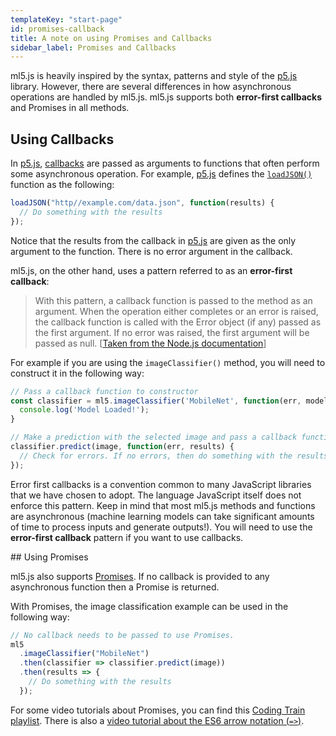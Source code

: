 ```yaml
---
templateKey: "start-page"
id: promises-callback
title: A note on using Promises and Callbacks
sidebar_label: Promises and Callbacks
---
```


ml5.js is heavily inspired by the syntax, patterns and style of the [p5.js](https://p5js.org/) library. However, there are several differences in how asynchronous operations are handled by ml5.js. ml5.js supports both <b>error-first callbacks</b> and Promises in all methods.

## Using Callbacks

In [p5.js](https://p5js.org/), [callbacks](https://developer.mozilla.org/en-US/docs/Glossary/Callback_function) are passed as arguments to functions that often perform some asynchronous operation. For example, [p5.js](https://p5js.org/) defines the [`loadJSON()`](https://p5js.org/reference/#/p5/loadJSON) function as the following:

```javascript
loadJSON("http//example.com/data.json", function(results) {
  // Do something with the results
});
```

Notice that the results from the callback in [p5.js](https://p5js.org/) are given as the only argument to the function. There is no error argument in the callback.

ml5.js, on the other hand, uses a pattern referred to as an <b>error-first callback</b>:

> With this pattern, a callback function is passed to the method as an argument. When the operation either completes or an error is raised, the callback function is called with the Error object (if any) passed as the first argument. If no error was raised, the first argument will be passed as null. [[Taken from the Node.js documentation](https://nodejs.org/api/errors.html#errors_error_first_callbacks)]

For example if you are using the `imageClassifier()` method, you will need to construct it in the following way:

```javascript
// Pass a callback function to constructor
const classifier = ml5.imageClassifier('MobileNet', function(err, model) {
  console.log('Model Loaded!');
}

// Make a prediction with the selected image and pass a callback function with two arguments
classifier.predict(image, function(err, results) {
  // Check for errors. If no errors, then do something with the results
});
```

Error first callbacks is a convention common to many JavaScript libraries that we have chosen to adopt. The language JavaScript itself does not enforce this pattern. Keep in mind that most ml5.js methods and functions are asynchronous (machine learning models can take significant amounts of time to process inputs and generate outputs!). You will need to use the <b>error-first callback</b> pattern if you want to use callbacks.

## Using Promises

ml5.js also supports [Promises](https://developer.mozilla.org/en-US/docs/Web/JavaScript/Reference/Global_Objects/Promise). If no callback is provided to any asynchronous function then a Promise is returned.

With Promises, the image classification example can be used in the following way:

```javascript
// No callback needs to be passed to use Promises.
ml5
  .imageClassifier("MobileNet")
  .then(classifier => classifier.predict(image))
  .then(results => {
    // Do something with the results
  });
```

For some video tutorials about Promises, you can find this [Coding Train playlist](https://www.youtube.com/playlist?list=PLRqwX-V7Uu6bKLPQvPRNNE65kBL62mVfx). There is also a [video tutorial about the ES6 arrow notation (`=>`)](https://youtu.be/mrYMzpbFz18).
